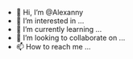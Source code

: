- 👋 Hi, I’m @Alexanny
- 👀 I’m interested in ...
- 🌱 I’m currently learning ...
- 💞️ I’m looking to collaborate on ...
- 📫 How to reach me ...

<!---
Alexanny/Alexanny is a ✨ special ✨ repository because its `README.md` (this file) appears on your GitHub profile.
You can click the Preview link to take a look at your changes.
--->
